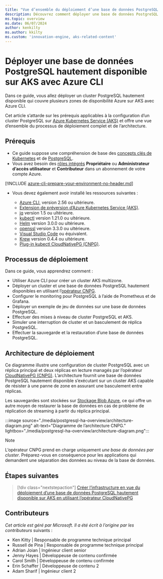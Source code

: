 ```yaml
---
title: "Vue d’ensemble du déploiement d’une base de données PostgreSQL hautement disponible sur AKS avec Azure\_CLI"
description: Découvrez comment déployer une base de données PostgreSQL hautement disponible sur AKS en utilisant l’opérateur CloudNativePG.
ms.topic: overview
ms.date: 06/07/2024
author: kenkilty
ms.author: kkilty
ms.custom: 'innovation-engine, aks-related-content'
---
```

# Déployer une base de données PostgreSQL hautement disponible sur AKS avec Azure CLI

Dans ce guide, vous allez déployer un cluster PostgreSQL hautement disponible qui couvre plusieurs zones de disponibilité Azure sur AKS avec Azure CLI.

Cet article s’attarde sur les prérequis applicables à la configuration d’un cluster PostgreSQL sur [Azure Kubernetes Service (AKS)][what-is-aks] et offre une vue d’ensemble du processus de déploiement complet et de l’architecture.

## Prérequis

* Ce guide suppose une compréhension de base des [concepts clés de Kubernetes][core-kubernetes-concepts] et de [PostgreSQL][postgresql].
* Vous avez besoin des [rôles intégrés][azure-roles] **Propriétaire** ou **Administrateur d’accès utilisateur** et **Contributeur** dans un abonnement de votre compte Azure.

[!INCLUDE [azure-cli-prepare-your-environment-no-header.md](~/reusable-content/azure-cli/azure-cli-prepare-your-environment-no-header.md)]

* Vous devez également avoir installé les ressources suivantes :

  * [Azure CLI](/cli/azure/install-azure-cli), version 2.56 ou ultérieure.
  * [Extension de préversion d’Azure Kubernetes Service (AKS)][aks-preview].
  * [jq][jq] version 1.5 ou ultérieure.
  * [kubectl][install-kubectl] version 1.21.0 ou ultérieure.
  * [Helm][install-helm] version 3.0.0 ou ultérieure.
  * [openssl][install-openssl] version 3.3.0 ou ultérieure.
  * [Visual Studio Code][install-vscode] ou équivalent.
  * [Krew][install-krew] version 0.4.4 ou ultérieure.
  * [Plug-in kubectl CloudNativePG (CNPG)][cnpg-plugin].

## Processus de déploiement

Dans ce guide, vous apprendrez comment :

* Utiliser Azure CLI pour créer un cluster AKS multizone.
* Déployer un cluster et une base de données PostgreSQL hautement disponibles en utilisant l’[opérateur CNPG][cnpg-plugin].
* Configurer le monitoring pour PostgreSQL à l’aide de Prometheus et de Grafana.
* Déployer un exemple de jeu de données sur une base de données PostgreSQL.
* Effectuer des mises à niveau de cluster PostgreSQL et AKS.
* Simuler une interruption de cluster et un basculement de réplica PostgreSQL.
* Effectuer la sauvegarde et la restauration d’une base de données PostgreSQL.

## Architecture de déploiement

Ce diagramme illustre une configuration de cluster PostgreSQL avec un réplica principal et deux réplicas en lecture managés par l’opérateur [CloudNativePG (CNPG)](https://cloudnative-pg.io/). L’architecture fournit une base de données PostgreSQL hautement disponible s’exécutant sur un cluster AKS capable de résister à une panne de zone en assurant une basculement entre réplicas.

Les sauvegardes sont stockées sur [Stockage Blob Azure](/azure/storage/blobs/), ce qui offre un autre moyen de restaurer la base de données en cas de problème de réplication de streaming à partir du réplica principal.

:::image source="./media/postgresql-ha-overview/architecture-diagram.png" alt-text="Diagramme de l’architecture CNPG." lightbox="./media/postgresql-ha-overview/architecture-diagram.png":::

> [!NOTE]
> L’opérateur CNPG prend en charge uniquement *une base de données par cluster*. Préparez-vous en conséquence pour les applications qui demandent une séparation des données au niveau de la base de données.

## Étapes suivantes

> [!div class="nextstepaction"]
> [Créer l’infrastructure en vue du déploiement d’une base de données PostgreSQL hautement disponible sur AKS en utilisant l’opérateur CloudNativePG][create-infrastructure]

## Contributeurs

*Cet article est géré par Microsoft. Il a été écrit à l’origine par les contributeurs* suivants :

* Ken Kitty | Responsable de programme technique principal
* Russell de Pina | Responsable de programme technique principal
* Adrian Joian | Ingénieur client senior
* Jenny Hayes | Développeuse de contenu confirmée
* Carol Smith | Développeuse de contenu confirmée
* Erin Schaffer | Développeuse de contenu 2
* Adam Sharif | Ingénieur client 2

<!-- LINKS -->
[what-is-aks]: ./what-is-aks.md
[postgresql]: https://www.postgresql.org/
[core-kubernetes-concepts]: ./concepts-clusters-workloads.md
[azure-roles]: ../role-based-access-control/built-in-roles.md
[aks-preview]: ./draft.md#install-the-aks-preview-azure-cli-extension
[jq]: https://jqlang.github.io/jq/
[install-kubectl]: https://kubernetes.io/docs/tasks/tools/install-kubectl/
[install-helm]: https://helm.sh/docs/intro/install/
[install-openssl]: https://www.openssl.org/
[install-vscode]: https://code.visualstudio.com/Download
[install-krew]: https://krew.sigs.k8s.io/
[cnpg-plugin]: https://cloudnative-pg.io/documentation/current/kubectl-plugin/#using-krew
[create-infrastructure]: ./create-postgresql-ha.md
